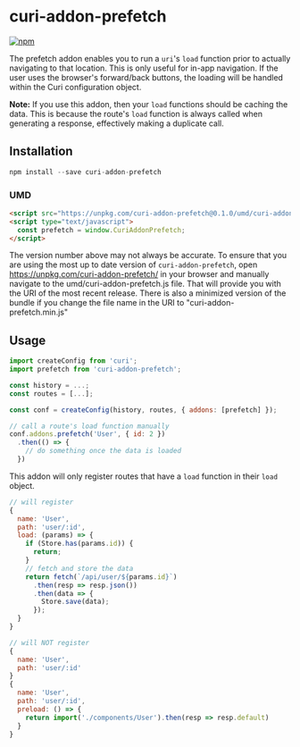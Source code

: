 # curi-addon-prefetch

[![npm][badge]][npm-link]

[badge]: https://img.shields.io/npm/v/curi-addon-prefetch.svg
[npm-link]: https://npmjs.com/package/curi-addon-prefetch

The prefetch addon enables you to run a `uri`'s `load` function prior to actually navigating to that location. This is only useful for in-app navigation. If the user uses the browser's forward/back buttons, the loading will be handled within the Curi configuration object.

**Note:** If you use this addon, then your `load` functions should be caching the data. This is because the route's `load` function is always called when generating a response, effectively making a duplicate call.

## Installation

```js
npm install --save curi-addon-prefetch
```

### UMD

```html
<script src="https://unpkg.com/curi-addon-prefetch@0.1.0/umd/curi-addon-prefetch.js"></script>
<script type="text/javascript">
  const prefetch = window.CuriAddonPrefetch;
</script>
```

The version number above may not always be accurate. To ensure that you are using the most
up to date version of `curi-addon-prefetch`, open https://unpkg.com/curi-addon-prefetch/ in your
browser and manually navigate to the umd/curi-addon-prefetch.js file. That will provide you
with the URI of the most recent release. There is also a minimized version of the bundle
if you change the file name in the URI to "curi-addon-prefetch.min.js"

## Usage

```js
import createConfig from 'curi';
import prefetch from 'curi-addon-prefetch';

const history = ...;
const routes = [...];

const conf = createConfig(history, routes, { addons: [prefetch] });

// call a route's load function manually
conf.addons.prefetch('User', { id: 2 })
  .then(() => {
    // do something once the data is loaded
  })
```

This addon will only register routes that have a `load` function in their `load` object.

```js
// will register
{
  name: 'User',
  path: 'user/:id',
  load: (params) => {
    if (Store.has(params.id)) {
      return;
    }
    // fetch and store the data
    return fetch(`/api/user/${params.id}`)
      .then(resp => resp.json())
      .then(data => {
        Store.save(data);
      });
  }
}

// will NOT register
{
  name: 'User',
  path: 'user/:id'
}
{
  name: 'User',
  path: 'user/:id',
  preload: () => {
    return import('./components/User').then(resp => resp.default)
  }
}
```

